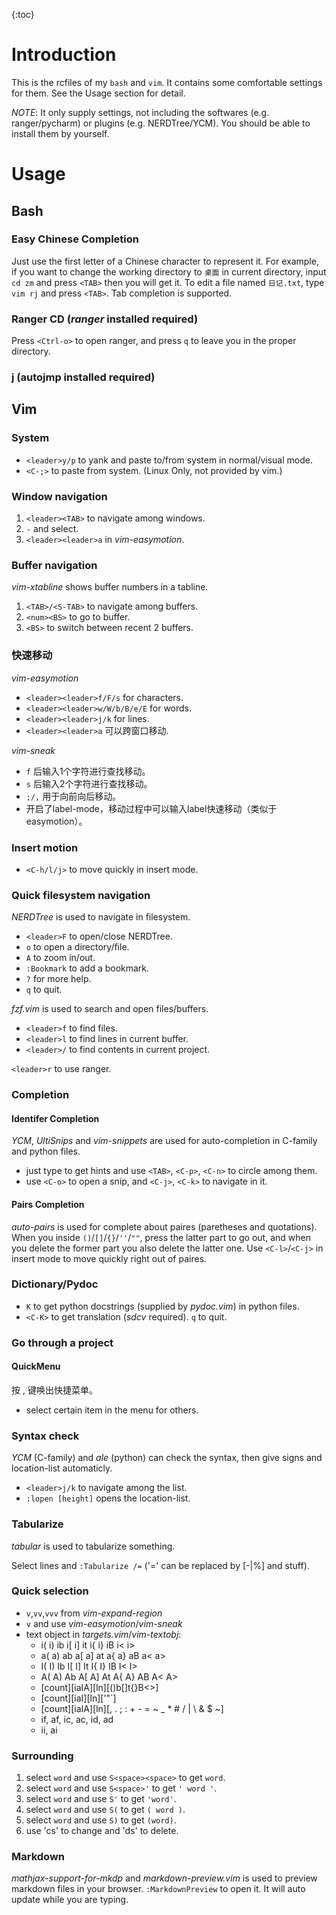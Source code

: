 {:toc}

# Introduction

This is the rcfiles of my `bash` and `vim`. It contains some comfortable settings for them. See the Usage section for detail.

*NOTE*: It only supply settings, not including the softwares (e.g. ranger/pycharm) or plugins (e.g. NERDTree/YCM). You should be able to install them by yourself.

# Usage
## Bash
### Easy Chinese Completion
Just use the first letter of a Chinese character to represent it. For example, if you want to change the working directory to `桌面` in current directory, input `cd zm` and press `<TAB>` then you will get it. To edit a file named `日记.txt`, type `vim rj` and press `<TAB>`. Tab completion is supported.
### Ranger CD (*ranger* installed required)
Press `<Ctrl-o>` to open ranger, and press `q` to leave you in the proper directory.
### j (autojmp installed required)

## Vim
### System
* `<leader>y/p` to yank and paste to/from system in normal/visual mode.
* `<C-;>` to paste from system. (Linux Only, not provided by vim.)

### Window navigation
1. `<leader><TAB>` to navigate among windows.
2. `-` and select.
3. `<leader><leader>a` in *vim-easymotion*.

### Buffer navigation
*vim-xtabline* shows buffer numbers in a tabline.
1. `<TAB>/<S-TAB>` to navigate among buffers.
2. `<num><BS>` to go to buffer<num>.
3. `<BS>` to switch between recent 2 buffers.

### 快速移动
*vim-easymotion*
* `<leader><leader>f/F/s` for characters.
* `<leader><leader>w/W/b/B/e/E` for words.
* `<leader><leader>j/k` for lines.
* `<leader><leader>a` 可以跨窗口移动.

*vim-sneak*
* `f` 后输入1个字符进行查找移动。
* `s` 后输入2个字符进行查找移动。
* `;/,` 用于向前向后移动。
* 开启了label-mode，移动过程中可以输入label快速移动（类似于easymotion）。

### Insert motion
* `<C-h/l/j>` to move quickly in insert mode.

### Quick filesystem navigation
*NERDTree* is used to navigate in filesystem.
* `<leader>F` to open/close NERDTree.
* `o` to open a directory/file.
* `A` to zoom in/out.
* `:Bookmark` to add a bookmark.
* `?` for more help.
* `q` to quit.

*fzf.vim* is used to search and open files/buffers.
* `<leader>f` to find files.
* `<leader>l` to find lines in current buffer.
* `<leader>/` to find contents in current project.

`<leader>r` to use ranger.

### Completion
#### Identifer Completion
*YCM*, *UltiSnips* and *vim-snippets* are used for auto-completion in C-family and python files.
* just type to get hints and use `<TAB>`, `<C-p>`, `<C-n>` to circle among them.
* use `<C-o>` to open a snip, and `<C-j>`, `<C-k>` to navigate in it.

#### Pairs Completion
*auto-pairs* is used for complete about paires (paretheses and quotations).  When you inside `()`/`[]`/`{}`/`''`/`""`, press the latter part to go out, and when you delete the former part you also delete the latter one.
Use `<C-l>`/`<C-j>` in insert mode to move quickly right out of paires.

### Dictionary/Pydoc
* `K` to get python docstrings (supplied by *pydoc.vim*) in python files.
* `<C-K>` to get translation (*sdcv* required). `q` to quit.

### Go through a project
#### QuickMenu
按 <F12>, <F5> 键唤出快捷菜单。
* select certain item in the menu for others.

### Syntax check
*YCM* (C-family) and *ale* (python) can check the syntax, then give signs and location-list automaticly.
* `<leader>j/k` to navigate among the list.
* `:lopen [height]` opens the location-list.

### Tabularize
*tabular* is used to tabularize something.

Select lines and `:Tabularize /=` ('=' can be replaced by [-|%] and stuff).

### Quick selection
* `v`,`vv`,`vvv` from *vim-expand-region*
* `v` and use *vim-easymotion*/*vim-sneak*
* text object in *targets.vim*/*vim-textobj*:
    * i( i) ib i[ i] it i{ i} iB i< i>
    * a( a) ab a[ a] at a{ a} aB a< a>
    * I( I) Ib I[ I] It I{ I} IB I< I>
    * A( A) Ab A[ A] At A{ A} AB A< A>
    * [count][iaIA][ln][()b[]t{}B<>]
    * [count][iaI][ln]['"`]
    * [count][iaIA][ln][, . ; : + - = ~ _ * # / | \ & $ ~]
    * if, af, ic, ac, id, ad
    * ii, ai

### Surrounding
1. select `word` and use `S<space><space>` to get ` word `.
1. select `word` and use `S<space>'` to get `' word '`.
1. select `word` and use `S'` to get `'word'`.
1. select `word` and use `S(` to get `( word )`.
1. select `word` and use `S)` to get `(word)`.
1. use 'cs' to change and 'ds' to delete.

### Markdown
*mathjax-support-for-mkdp* and *markdown-preview.vim* is used to preview markdown files in your browser. `:MarkdownPreview` to open it. It will auto update while you are typing.
